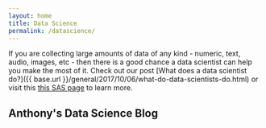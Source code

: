 ```yaml
---
layout: home
title: Data Science
permalink: /datascience/
---
```

<!-- &#128679; &nbsp; Page under construction. -->

If you are collecting large amounts of data of any kind - numeric,
text, audio, images, etc - then there is a good chance a data scientist
can help you make the most of it. Check out our post [What does a
data scientist do?]({{ base.url
}}/general/2017/10/06/what-do-data-scientists-do.html) or visit this
[this SAS
page](https://www.sas.com/en_nz/insights/analytics/what-is-a-data-scientist.html) to learn more.

## Anthony's Data Science Blog
